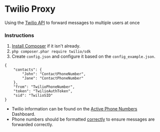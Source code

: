 # Twilio Proxy
Using the [Twilio API](https://www.twilio.com/docs/api/rest/sending-messages)
to forward messages to multiple users at once

### Instructions
1. [Install Composer](https://getcomposer.org/download/) if it isn't already.
2. `php composer.phar require twilio/sdk`
3. Create `config.json` and configure it based on the `config_example.json`.
```
{
    "contacts": {
        "John": "ContactPhoneNumber",
        "Jane": "ContactPhoneNumber"
    },
    "from": "TwilioPhoneNumber",
    "token": "TwilioAuthToken",
    "sid": "TwilioSID"
}
```
- Twilio information can be found on the [Active Phone Numbers](https://www.twilio.com/console/phone-numbers/incoming)
Dashboard.
- Phone numbers should be formatted [correctly](https://www.twilio.com/docs/api/rest/sending-messages#post-parameters) to ensure
messages are forwarded correctly.

